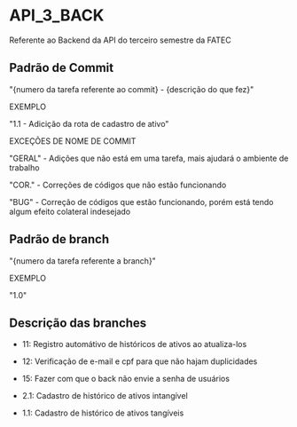 # API_3_BACK
Referente ao Backend da API do terceiro semestre da FATEC

## Padrão de Commit
"{numero da tarefa referente ao commit} - {descrição do que fez}"

EXEMPLO

"1.1 - Adicição da rota de cadastro de ativo"

EXCEÇÕES DE NOME DE COMMIT

"GERAL" - Adições que não está em uma tarefa, mais ajudará o ambiente de trabalho

"COR." - Correções de códigos que não estão funcionando

"BUG" - Correção de códigos que estão funcionando, porém está tendo algum efeito colateral indesejado

## Padrão de branch
"{numero da tarefa referente a branch}"

EXEMPLO

"1.0"

## Descrição das branches

* 11: Registro automátivo de históricos de ativos ao atualiza-los

* 12: Verificação de e-mail e cpf para que não hajam duplicidades

* 15: Fazer com que o back não envie a senha de usuários

* 2.1: Cadastro de histórico de ativos intangível
  
* 1.1: Cadastro de histórico de ativos tangíveis
